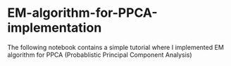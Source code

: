 # EM-algorithm-for-PPCA-implementation
The following notebook contains a simple tutorial where I implemented EM algorithm for PPCA (Probablistic Principal Component Analysis)
